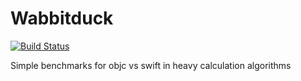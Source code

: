 # Wabbitduck
[![Build Status](https://travis-ci.org/3zcurdia/wabbitduck.svg?branch=master)](https://travis-ci.org/3zcurdia/wabbitduck)

Simple benchmarks for objc vs swift in heavy calculation algorithms
